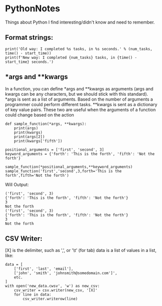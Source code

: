 # PythonNotes
Things about Python I find interesting/didn't know and need to remember.

## Format strings:

    print('Old way: I completed %s tasks, in %s seconds.' % (num_tasks, time() - start_time))
    print(f'New way: I completed {num_tasks} tasks, in {time() - start_time} seconds.')

## *args and **kwargs

In a function, you can define *args and **kwargs as arguments (args and kwargs can be any characters, but we should stick with this standard).  *args is sent as a list of arguments.  Based on the number of arguments a programmer could perform different tasks.  **kwargs is sent as a dictionary of key value pairs.  These two are useful when the arguments of a function could change based on the action 

    def sample_function(*args, **kwargs):
        print(args)
        print(kwargs)
        print(args[2])
        print(kwargs['fifth'])
    
    positional_arguments = ['first', 'second', 3]
    keyword_arguments = {'forth': 'This is the forth', 'fifth': 'Not the forth'}

    sample_function(*positional_arguments,**keyword_arguments)
    sample_function('first','second',3,forth='This is the forth',fifth='Not the forth')

Will Output: 

    ('first', 'second', 3)
    {'forth': 'This is the forth', 'fifth': 'Not the forth'}
    3
    Not the forth
    ('first', 'second', 3)
    {'forth': 'This is the forth', 'fifth': 'Not the forth'}
    3
    Not the forth

## CSV Writer:

[X] is the delimiter, such as ',', or '\t' (for tab)
data is a list of values in a list, like:

    data = [
        ['first', 'last', 'email'],
        ['john', 'smith', 'johnsmith@somedomain.com']',
        etc.
    ]
    with open('new_data.cwsv', 'w') as new_csv:
        csv_writer = csv.writer(new_csv, '[X]'
        for line in data:
            csv_writer.writerow(line)

